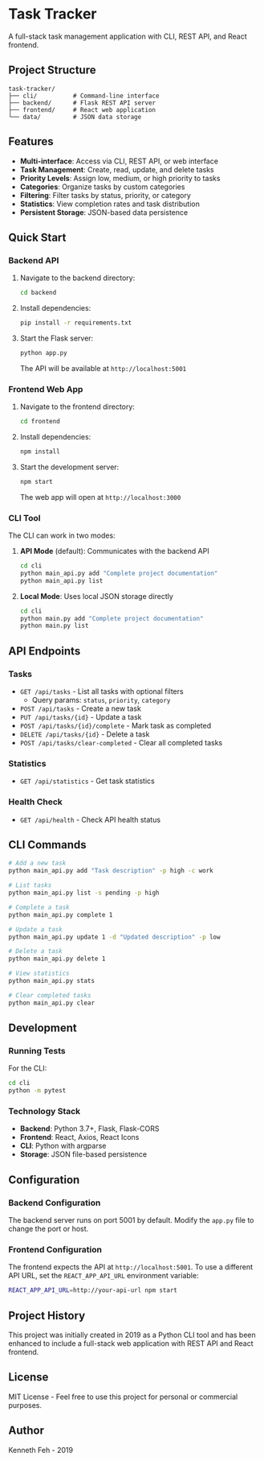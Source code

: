 # Task Tracker

A full-stack task management application with CLI, REST API, and React frontend.

## Project Structure

```
task-tracker/
├── cli/          # Command-line interface
├── backend/      # Flask REST API server
├── frontend/     # React web application
└── data/         # JSON data storage
```

## Features

- **Multi-interface**: Access via CLI, REST API, or web interface
- **Task Management**: Create, read, update, and delete tasks
- **Priority Levels**: Assign low, medium, or high priority to tasks
- **Categories**: Organize tasks by custom categories
- **Filtering**: Filter tasks by status, priority, or category
- **Statistics**: View completion rates and task distribution
- **Persistent Storage**: JSON-based data persistence

## Quick Start

### Backend API

1. Navigate to the backend directory:
   ```bash
   cd backend
   ```

2. Install dependencies:
   ```bash
   pip install -r requirements.txt
   ```

3. Start the Flask server:
   ```bash
   python app.py
   ```
   The API will be available at `http://localhost:5001`

### Frontend Web App

1. Navigate to the frontend directory:
   ```bash
   cd frontend
   ```

2. Install dependencies:
   ```bash
   npm install
   ```

3. Start the development server:
   ```bash
   npm start
   ```
   The web app will open at `http://localhost:3000`

### CLI Tool

The CLI can work in two modes:

1. **API Mode** (default): Communicates with the backend API
   ```bash
   cd cli
   python main_api.py add "Complete project documentation"
   python main_api.py list
   ```

2. **Local Mode**: Uses local JSON storage directly
   ```bash
   cd cli
   python main.py add "Complete project documentation"
   python main.py list
   ```

## API Endpoints

### Tasks

- `GET /api/tasks` - List all tasks with optional filters
  - Query params: `status`, `priority`, `category`
- `POST /api/tasks` - Create a new task
- `PUT /api/tasks/{id}` - Update a task
- `POST /api/tasks/{id}/complete` - Mark task as completed
- `DELETE /api/tasks/{id}` - Delete a task
- `POST /api/tasks/clear-completed` - Clear all completed tasks

### Statistics

- `GET /api/statistics` - Get task statistics

### Health Check

- `GET /api/health` - Check API health status

## CLI Commands

```bash
# Add a new task
python main_api.py add "Task description" -p high -c work

# List tasks
python main_api.py list -s pending -p high

# Complete a task
python main_api.py complete 1

# Update a task
python main_api.py update 1 -d "Updated description" -p low

# Delete a task
python main_api.py delete 1

# View statistics
python main_api.py stats

# Clear completed tasks
python main_api.py clear
```

## Development

### Running Tests

For the CLI:
```bash
cd cli
python -m pytest
```

### Technology Stack

- **Backend**: Python 3.7+, Flask, Flask-CORS
- **Frontend**: React, Axios, React Icons
- **CLI**: Python with argparse
- **Storage**: JSON file-based persistence

## Configuration

### Backend Configuration

The backend server runs on port 5001 by default. Modify the `app.py` file to change the port or host.

### Frontend Configuration

The frontend expects the API at `http://localhost:5001`. To use a different API URL, set the `REACT_APP_API_URL` environment variable:

```bash
REACT_APP_API_URL=http://your-api-url npm start
```

## Project History

This project was initially created in 2019 as a Python CLI tool and has been enhanced to include a full-stack web application with REST API and React frontend.

## License

MIT License - Feel free to use this project for personal or commercial purposes.

## Author

Kenneth Feh - 2019